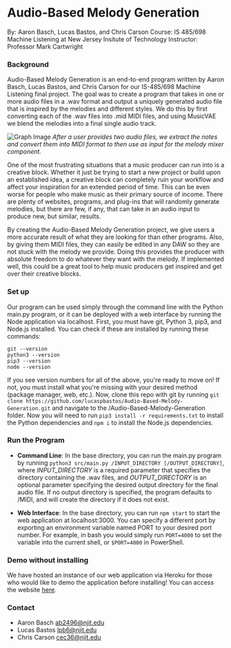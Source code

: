 # Audio-Based Melody Generation
By: Aaron Basch, Lucas Bastos, and Chris Carson
Course: IS 485/698 Machine Listening at New Jersey Insitute of Technology
Instructor: Professor Mark Cartwright

### Background
Audio-Based Melody Generation is an end-to-end program written by Aaron Basch, Lucas Bastos, and Chris Carson for our IS-485/698 Machine Listening final project. The goal was to create a program that takes in one or more audio files in a .wav format and output a uniquely generated audio file that is inspired by the melodies and different styles. We do this by first converting each of the .wav files into .mid MIDI files, and using MusicVAE we blend the melodies into a final single audio track.

![Graph Image](./AudioMixerGraph.png)
_After a user provides two audio files, we extract the notes and convert them into MIDI format to then use as input for the melody mixer component._

One of the most frustrating situations that a music producer can run into is a creative block. Whether it just be trying to start a new project or build upon an established idea, a creative block can completely ruin your workflow and affect your inspiration for an extended period of time. This can be even worse for people who make music as their primary source of income. There are plenty of websites, programs, and plug-ins that will randomly generate melodies, but there are few, if any, that can take in an audio input to produce new, but similar, results. 

By creating the Audio-Based Melody Generation project, we give users a more accurate result of what they are looking for than other programs. Also, by giving them MIDI files, they can easily be edited in any DAW so they are not stuck with the melody we provide. Doing this provides the producer with absolute freedom to do whatever they want with the melody. If implemented well, this could be a great tool to help music producers get inspired and get over their creative blocks. 

### Set up
Our program can be used simply through the command line with the Python main.py program, or it can be deployed with a web interface by running the Node application via localhost. First, you must have git, Python 3, pip3, and Node.js installed. You can check if these are installed by running these commands:
```dotnetcli
git --version
python3 --version
pip3 --version
node --version
```
If you see version numbers for all of the above, you're ready to move on! If not, you must install what you're missing with your desired method (package manager, web, etc.). Now, clone this repo with git by running ```git clone https://github.com/lucaspbastos/Audio-Based-Melody-Generation.git``` and navigate to the /Audio-Based-Melody-Generation folder. Now you will need to run ```pip3 install -r requirements.txt``` to install the Python dependencies and ```npm i``` to install the Node.js dependencies.

### Run the Program
- **Command Line**:
In the base directory, you can run the main.py program by running `python3 src/main.py /INPUT_DIRECTORY [/OUTPUT_DIRECTORY]`, where _INPUT_DIRECTORY_ is a required parameter that specifies the directory containing the .wav files, and _OUTPUT_DIRECTORY_ is an optional parameter specifying the desired output directory for the final audio file. If no output directory is specified, the program defaults to /MIDI, and will create the directory if it does not exist.

- **Web Interface**:
In the base directory, you can run `npm start` to start the web application at localhost:3000. You can specify a different port by exporting an environment variable named PORT to your desired port number. For example, in bash you would simply run `PORT=4000` to set the variable into the current shell, or `$PORT=4000` in PowerShell.

### Demo without installing
We have hosted an instance of our web application via Heroku for those who would like to demo the application before installing! You can access the website [here](https://melodygeneration.herokuapp.com/).

### Contact
- Aaron Basch ab2496@njit.edu
- Lucas Bastos lpb6@njit.edu
- Chris Carson cec36@njit.edu
